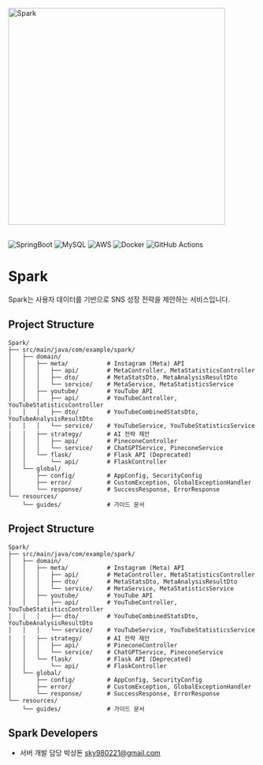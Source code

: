 <img alt="Spark" src="https://github.com/user-attachments/assets/725353af-5f5a-4a9f-9722-c325ba213f9b" width="440px"><br><br>
<!-- <div align="center"> -->

![SpringBoot](https://img.shields.io/badge/Spring_Boot-6DB33F?style=for-the-badge&logo=spring-boot&logoColor=white)
![MySQL](https://img.shields.io/badge/MySQL-4479A1?style=for-the-badge&logo=mysql&logoColor=white)
![AWS](https://img.shields.io/badge/Amazon_AWS-232F3E?style=for-the-badge&logo=amazonaws&logoColor=white)
![Docker](https://img.shields.io/badge/Docker-2496ED?style=for-the-badge&logo=docker&logoColor=white)
![GitHub Actions](https://img.shields.io/badge/github%20actions-%232671E5.svg?style=for-the-badge&logo=githubactions&logoColor=white)


# Spark

Spark는 사용자 데이터를 기반으로 SNS 성장 전략을 제안하는 서비스입니다.

## Project Structure

``` 
Spark/
├── src/main/java/com/example/spark/
│   ├── domain/
│   │   ├── meta/           # Instagram (Meta) API
│   │   │   ├── api/        # MetaController, MetaStatisticsController
│   │   │   ├── dto/        # MetaStatsDto, MetaAnalysisResultDto
│   │   │   └── service/    # MetaService, MetaStatisticsService
│   │   ├── youtube/        # YouTube API
│   │   │   ├── api/        # YouTubeController, YouTubeStatisticsController
│   │   │   ├── dto/        # YouTubeCombinedStatsDto, YouTubeAnalysisResultDto
│   │   │   └── service/    # YouTubeService, YouTubeStatisticsService
│   │   ├── strategy/       # AI 전략 제안
│   │   │   ├── api/        # PineconeController
│   │   │   └── service/    # ChatGPTService, PineconeService
│   │   └── flask/          # Flask API (Deprecated)
│   │       └── api/        # FlaskController
│   └── global/
│       ├── config/         # AppConfig, SecurityConfig
│       ├── error/          # CustomException, GlobalExceptionHandler
│       └── response/       # SuccessResponse, ErrorResponse
└── resources/
    └── guides/             # 가이드 문서
```

<!-- 여기에 개발한 기능들 적어주세요!! -->

<!-- ## Server Architecture -->
## Project Structure

```
Spark/
├── src/main/java/com/example/spark/
│   ├── domain/
│   │   ├── meta/           # Instagram (Meta) API
│   │   │   ├── api/        # MetaController, MetaStatisticsController
│   │   │   ├── dto/        # MetaStatsDto, MetaAnalysisResultDto
│   │   │   └── service/    # MetaService, MetaStatisticsService
│   │   ├── youtube/        # YouTube API
│   │   │   ├── api/        # YouTubeController, YouTubeStatisticsController
│   │   │   ├── dto/        # YouTubeCombinedStatsDto, YouTubeAnalysisResultDto
│   │   │   └── service/    # YouTubeService, YouTubeStatisticsService
│   │   ├── strategy/       # AI 전략 제안
│   │   │   ├── api/        # PineconeController
│   │   │   └── service/    # ChatGPTService, PineconeService
│   │   └── flask/          # Flask API (Deprecated)
│   │       └── api/        # FlaskController
│   └── global/
│       ├── config/         # AppConfig, SecurityConfig
│       ├── error/          # CustomException, GlobalExceptionHandler
│       └── response/       # SuccessResponse, ErrorResponse
└── resources/
    └── guides/             # 가이드 문서
```

## Spark Developers
- 서버 개발 담당 박상돈  sky980221@gmail.com
<!-- 추가 섹션 작성해주세요!! -->
